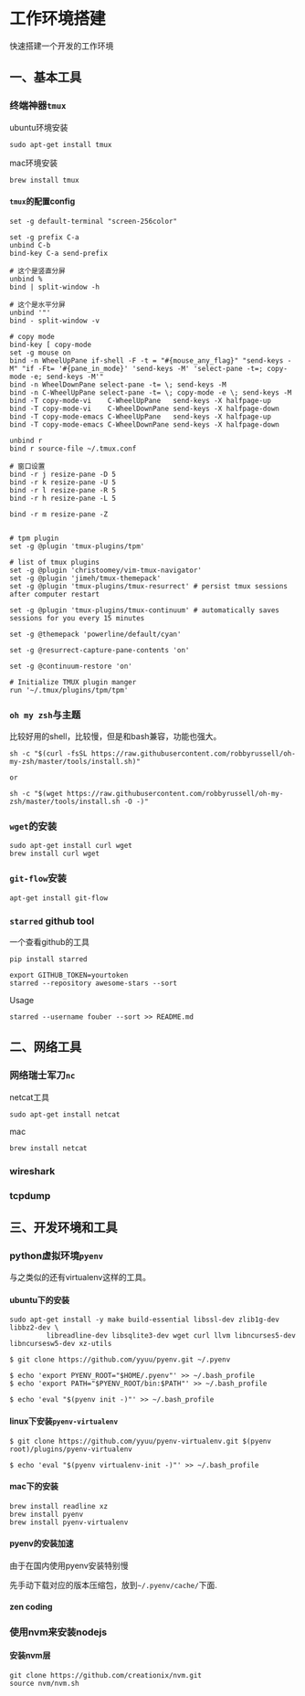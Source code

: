 # 工作环境搭建
快速搭建一个开发的工作环境


## 一、基本工具

### 终端神器`tmux`

ubuntu环境安装

```
sudo apt-get install tmux
```
mac环境安装

```shell
brew install tmux
```

#### `tmux`的配置config  

```
set -g default-terminal "screen-256color"

set -g prefix C-a
unbind C-b
bind-key C-a send-prefix

# 这个是竖直分屏
unbind % 
bind | split-window -h

# 这个是水平分屏
unbind '"'
bind - split-window -v

# copy mode
bind-key [ copy-mode
set -g mouse on
bind -n WheelUpPane if-shell -F -t = "#{mouse_any_flag}" "send-keys -M" "if -Ft= '#{pane_in_mode}' 'send-keys -M' 'select-pane -t=; copy-mode -e; send-keys -M'"
bind -n WheelDownPane select-pane -t= \; send-keys -M
bind -n C-WheelUpPane select-pane -t= \; copy-mode -e \; send-keys -M
bind -T copy-mode-vi    C-WheelUpPane   send-keys -X halfpage-up
bind -T copy-mode-vi    C-WheelDownPane send-keys -X halfpage-down
bind -T copy-mode-emacs C-WheelUpPane   send-keys -X halfpage-up
bind -T copy-mode-emacs C-WheelDownPane send-keys -X halfpage-down

unbind r
bind r source-file ~/.tmux.conf

# 窗口设置
bind -r j resize-pane -D 5
bind -r k resize-pane -U 5
bind -r l resize-pane -R 5
bind -r h resize-pane -L 5

bind -r m resize-pane -Z


# tpm plugin
set -g @plugin 'tmux-plugins/tpm'

# list of tmux plugins
set -g @plugin 'christoomey/vim-tmux-navigator'
set -g @plugin 'jimeh/tmux-themepack'
set -g @plugin 'tmux-plugins/tmux-resurrect' # persist tmux sessions after computer restart

set -g @plugin 'tmux-plugins/tmux-continuum' # automatically saves sessions for you every 15 minutes

set -g @themepack 'powerline/default/cyan'

set -g @resurrect-capture-pane-contents 'on'

set -g @continuum-restore 'on'

# Initialize TMUX plugin manger
run '~/.tmux/plugins/tpm/tpm'

```

### `oh my zsh`与主题
比较好用的shell，比较慢，但是和bash兼容，功能也强大。
```
sh -c "$(curl -fsSL https://raw.githubusercontent.com/robbyrussell/oh-my-zsh/master/tools/install.sh)"

or

sh -c "$(wget https://raw.githubusercontent.com/robbyrussell/oh-my-zsh/master/tools/install.sh -O -)"

```


### `wget`的安装


```
sudo apt-get install curl wget
brew install curl wget
```

### `git-flow`安装

```
apt-get install git-flow
```

### `starred` github tool
一个查看github的工具
```
pip install starred

export GITHUB_TOKEN=yourtoken
starred --repository awesome-stars --sort
```
Usage

```
starred --username fouber --sort >> README.md

```

## 二、网络工具
### 网络瑞士军刀`nc`
netcat工具
```
sudo apt-get install netcat
```

mac

```
brew install netcat
```



### wireshark

### tcpdump



## 三、开发环境和工具

### python虚拟环境`pyenv`
与之类似的还有virtualenv这样的工具。

#### ubuntu下的安装
```
sudo apt-get install -y make build-essential libssl-dev zlib1g-dev libbz2-dev \
		 libreadline-dev libsqlite3-dev wget curl llvm libncurses5-dev libncursesw5-dev xz-utils
```

```
$ git clone https://github.com/yyuu/pyenv.git ~/.pyenv

```

```
$ echo 'export PYENV_ROOT="$HOME/.pyenv"' >> ~/.bash_profile
$ echo 'export PATH="$PYENV_ROOT/bin:$PATH"' >> ~/.bash_profile
```

```
$ echo 'eval "$(pyenv init -)"' >> ~/.bash_profile
```

#### linux下安装`pyenv-virtualenv`
```
$ git clone https://github.com/yyuu/pyenv-virtualenv.git $(pyenv root)/plugins/pyenv-virtualenv

$ echo 'eval "$(pyenv virtualenv-init -)"' >> ~/.bash_profile
```

#### mac下的安装
```
brew install readline xz
brew install pyenv
brew install pyenv-virtualenv
```

#### pyenv的安装加速
由于在国内使用pyenv安装特别慢

先手动下载对应的版本压缩包，放到`~/.pyenv/cache/`下面.

#### zen coding

### 使用nvm来安装nodejs

#### 安装nvm层
```
git clone https://github.com/creationix/nvm.git
source nvm/nvm.sh
```
